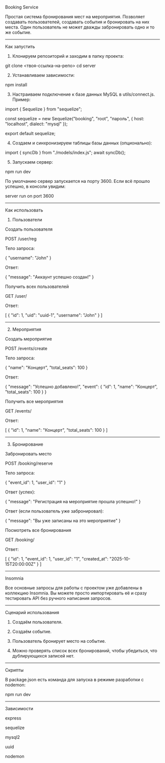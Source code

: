 Booking Service

Простая система бронирования мест на мероприятия. Позволяет создавать пользователей, создавать события и бронировать на них места. Один пользователь не может дважды забронировать одно и то же событие.


---

Как запустить

1. Клонируем репозиторий и заходим в папку проекта:



git clone <твоя-ссылка-на-репо>
cd server

2. Устанавливаем зависимости:



npm install

3. Настраиваем подключение к базе данных MySQL в utils/connect.js. Пример:



import { Sequelize } from "sequelize";

const sequelize = new Sequelize("booking", "root", "пароль", {
  host: "localhost",
  dialect: "mysql"
});

export default sequelize;



4. Создаем и синхронизируем таблицы базы данных (опционально):



import { syncDb } from "./models/index.js";
await syncDb();

5. Запускаем сервер:



npm run dev

По умолчанию сервер запускается на порту 3600.
Если всё прошло успешно, в консоли увидим:

server run on port 3600


---

Как использовать

1. Пользователи

Создать пользователя


POST /user/reg

Тело запроса:

{
  "username": "John"
}

Ответ:

{
  "message": "Аккаунт успешно создан!"
}

Получить всех пользователей


GET /user/

Ответ:

[
  { "id": 1, "uid": "uuid-1", "username": "John" }
]


---

2. Мероприятия

Создать мероприятие


POST /events/create

Тело запроса:

{
  "name": "Концерт",
  "total_seats": 100
}

Ответ:

{
  "message": "Успешно добавлено!",
  "event": { "id": 1, "name": "Концерт", "total_seats": 100 }
}

Получить все мероприятия


GET /events/

Ответ:

[
  { "id": 1, "name": "Концерт", "total_seats": 100 }
]


---

3. Бронирование

Забронировать место


POST /booking/reserve

Тело запроса:

{
  "event_id": 1,
  "user_id": "1"
}

Ответ (успех):

{
  "message": "Регистрация на мероприятие прошла успешно!"
}

Ответ (если пользователь уже забронировал):

{
  "message": "Вы уже записаны на это мероприятие"
}

Посмотреть все бронирования


GET /booking/

Ответ:

[
  { "id": 1, "event_id": 1, "user_id": "1", "created_at": "2025-10-15T20:00:00Z" }
]


---

Insomnia

Все основные запросы для работы с проектом уже добавлены в коллекцию Insomnia.
Вы можете просто импортировать её и сразу тестировать API без ручного написания запросов.


---

Сценарий использования

1. Создаём пользователя.


2. Создаём событие.


3. Пользователь бронирует место на событие.


4. Можно проверять список всех бронирований, чтобы убедиться, что дублирующихся записей нет.




---

Скрипты

В package.json есть команда для запуска в режиме разработки с nodemon:

npm run dev


---

Зависимости

express

sequelize

mysql2

uuid

nodemon

